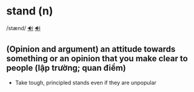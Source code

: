 # stand (n)

/stænd/ [🔊](https://www.oxfordlearnersdictionaries.com/media/english/uk_pron/s/sta/stand/stand__gb_1.mp3) [🔊](https://www.oxfordlearnersdictionaries.com/media/english/us_pron/s/sta/stand/stand__us_1.mp3)

## (Opinion and argument) an attitude towards something or an opinion that you make clear to people (lập trường; quan điểm)

- Take tough, principled stands even if they are unpopular